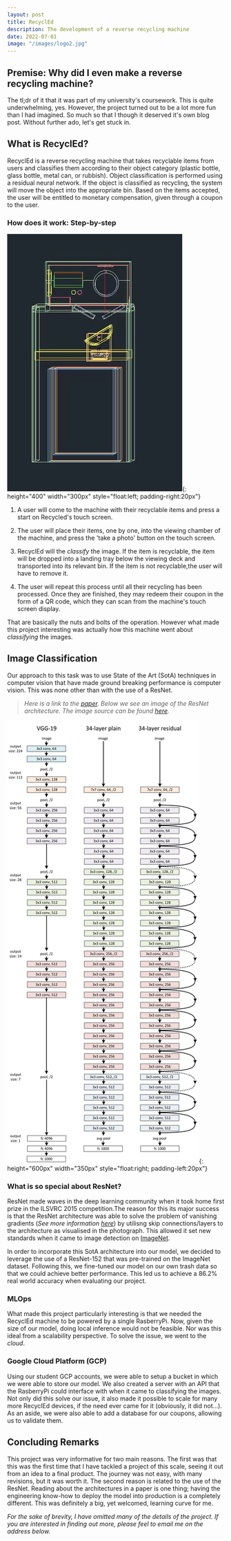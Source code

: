 ```yaml
---
layout: post
title: RecyclEd
description: The development of a reverse recycling machine
date: 2022-07-01
image: "/images/logo2.jpg"
---
```

## Premise: Why did I even make a reverse recycling machine?

The tl;dr of it that it was part of my university's coursework. This is quite underwhelming, yes. However, the project turned out to be a lot more fun than I had imagined. So much so that I though it deserved it's own blog post. Without further ado, let's get stuck in.

## What is RecyclEd?

RecyclEd is a reverse recycling machine that takes recyclable items from users and classifies them according to their object category (plastic bottle, glass bottle, metal can, or rubbish). Object classification is performed using a residual neural network. If the object is classified as recycling, the system will move the object into the appropriate bin. Based on the items accepted, the user will be entitled to monetary compensation, given through a coupon to the user.

### How does it work: Step-by-step

![](/images/detailed_front.jpeg){: height="400" width="300px" style="float:left; padding-right:20px"}

1) A user will come to the machine with their recyclable items and press a start on Recycled's touch screen.

2) The user will place their items, one by one, into the viewing chamber of the machine, and press the 'take a photo' button on the touch screen.

3) RecyclEd will the *classify* the image. If the item is recyclable, the item will be dropped into a landing tray below the viewing deck and transported into its relevant bin. If the item is not recyclable,the user will have to remove it.

4) The user will repeat this process until all their recycling has been processed. Once they are finished, they may redeem their coupon in the form of a QR code, which they can scan from the machine's touch screen display.

That are basically the nuts and bolts of the operation. However what made this project interesting was actually how this machine went about *classifying* the images.

## Image Classification

Our approach to this task was to use State of the Art (SotA) techniques in computer vision that have made ground breaking performance is computer vision. This was none other than with the use of a ResNet. 
> *Here is a link to the [paper](https://arxiv.org/abs/1512.03385). Below we see an image of the ResNet architecture. The image source can be found [here](https://www.kaggle.com/datasets/pytorch/resnet152).*

![](/images/resnet.png){: height="600px" width="350px" style="float:right; padding-left:20px"}

### What is so special about ResNet?

ResNet made waves in the deep learning community when it took home first prize in the ILSVRC 2015 competition.The reason for this its major success is that the ResNet architecture was able to solve the problem of vanishing gradients (*See more information* [*here*](https://towardsdatascience.com/understanding-and-visualizing-resnets-442284831be8)) by utilisng skip connections/layers to the architecture as visualised in the photograph. This allowed it set new standards when it came to image detection on [ImageNet](https://www.image-net.org/).

In order to incorporate this SotA architecture into our model, we decided to leverage the use of a ResNet-152 that was pre-trained on the ImageNet dataset. Following this, we fine-tuned our model  on our own trash data so that we could achieve better performance. This led us to achieve a 86.2% real world accuracy when evaluating our project.

### MLOps

What made this project particularly interesting is that we needed the RecyclEd machine to be powered by a single RasberryPi. Now, given the size of our model, doing local inference would not be feasible. Nor was this ideal from a scalability perspective. To solve the issue, we went to the *cloud*.

### Google Cloud Platform (GCP)

Using our student GCP accounts, we were able to setup a bucket in which we were able to store our model. We also created a server with an API that the RasberryPi could interface with when it came to classifying the images. Not only did this solve our issue, it also made it possible to scale for many more RecyclEd devices, if the need ever came for it (obviously, it did not...). As an aside, we were also able to add a database for our coupons, allowing us to validate them.

## Concluding Remarks

This project was very informative for two main reasons. The first was that this was the first time that I have tackled a project of this scale, seeing it out from an idea to a final product. The journey was not easy, with many revisions, but it was worth it. The second reason is related to the use of the ResNet. Reading about the architectures in a paper is one thing; having the engineering know-how to deploy the model into production is a completely different. This was definitely a big, yet welcomed, learning curve for me.

*For the sake of brevity, I have omitted many of the details of the project. If you are interested in finding out more, please feel to email me on the address below.*
